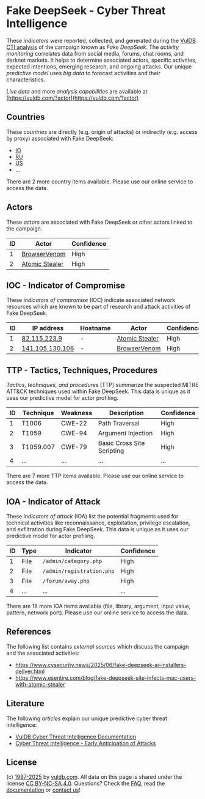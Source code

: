 # Fake DeepSeek - Cyber Threat Intelligence

These _indicators_ were reported, collected, and generated during the [VulDB CTI analysis](https://vuldb.com/?kb.cti) of the campaign known as _Fake DeepSeek_. The _activity monitoring_ correlates data from social media, forums, chat rooms, and darknet markets. It helps to determine associated actors, specific activities, expected intentions, emerging research, and ongoing attacks. Our unique _predictive model_ uses _big data_ to forecast activities and their characteristics.

_Live data_ and more _analysis capabilities_ are available at [https://vuldb.com/?actor](https://vuldb.com/?actor)

## Countries

These _countries_ are directly (e.g. origin of attacks) or indirectly (e.g. access by proxy) associated with Fake DeepSeek:

* [IO](https://vuldb.com/?country.io)
* [RU](https://vuldb.com/?country.ru)
* [US](https://vuldb.com/?country.us)
* ...

There are 2 more country items available. Please use our online service to access the data.

## Actors

These _actors_ are associated with Fake DeepSeek or other actors linked to the campaign.

ID | Actor | Confidence
-- | ----- | ----------
1 | [BrowserVenom](https://vuldb.com/?actor.browservenom) | High
2 | [Atomic Stealer](https://vuldb.com/?actor.atomic_stealer) | High

## IOC - Indicator of Compromise

These _indicators of compromise_ (IOC) indicate associated network resources which are known to be part of research and attack activities of Fake DeepSeek.

ID | IP address | Hostname | Actor | Confidence
-- | ---------- | -------- | ----- | ----------
1 | [82.115.223.9](https://vuldb.com/?ip.82.115.223.9) | - | [Atomic Stealer](https://vuldb.com/?actor.atomic_stealer) | High
2 | [141.105.130.106](https://vuldb.com/?ip.141.105.130.106) | - | [BrowserVenom](https://vuldb.com/?actor.browservenom) | High

## TTP - Tactics, Techniques, Procedures

_Tactics, techniques, and procedures_ (TTP) summarize the suspected MITRE ATT&CK techniques used within Fake DeepSeek. This data is unique as it uses our predictive model for actor profiling.

ID | Technique | Weakness | Description | Confidence
-- | --------- | -------- | ----------- | ----------
1 | T1006 | CWE-22 | Path Traversal | High
2 | T1059 | CWE-94 | Argument Injection | High
3 | T1059.007 | CWE-79 | Basic Cross Site Scripting | High
4 | ... | ... | ... | ...

There are 7 more TTP items available. Please use our online service to access the data.

## IOA - Indicator of Attack

These _indicators of attack_ (IOA) list the potential fragments used for technical activities like reconnaissance, exploitation, privilege escalation, and exfiltration during Fake DeepSeek. This data is unique as it uses our predictive model for actor profiling.

ID | Type | Indicator | Confidence
-- | ---- | --------- | ----------
1 | File | `/admin/category.php` | High
2 | File | `/admin/registration.php` | High
3 | File | `/forum/away.php` | High
4 | ... | ... | ...

There are 18 more IOA items available (file, library, argument, input value, pattern, network port). Please use our online service to access the data.

## References

The following list contains _external sources_ which discuss the campaign and the associated activities:

* https://www.cysecurity.news/2025/06/fake-deepseek-ai-installers-deliver.html
* https://www.esentire.com/blog/fake-deepseek-site-infects-mac-users-with-atomic-stealer

## Literature

The following _articles_ explain our unique predictive cyber threat intelligence:

* [VulDB Cyber Threat Intelligence Documentation](https://vuldb.com/?kb.cti)
* [Cyber Threat Intelligence - Early Anticipation of Attacks](https://www.scip.ch/en/?labs.20201022)

## License

(c) [1997-2025](https://vuldb.com/?kb.changelog) by [vuldb.com](https://vuldb.com/?kb.about). All data on this page is shared under the license [CC BY-NC-SA 4.0](https://creativecommons.org/licenses/by-nc-sa/4.0/). Questions? Check the [FAQ](https://vuldb.com/?kb.faq), read the [documentation](https://vuldb.com/?kb) or [contact us](https://vuldb.com/?contact)!
